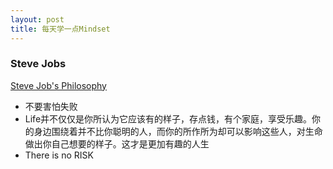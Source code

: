 ```yaml
---
layout: post
title: 每天学一点Mindset
---
```


### Steve Jobs

[Steve Job's Philosophy](https://www.youtube.com/watch?v=uwf38MVMbc8)

- 不要害怕失败
- Life并不仅仅是你所认为它应该有的样子，存点钱，有个家庭，享受乐趣。你的身边围绕着并不比你聪明的人，而你的所作所为却可以影响这些人，对生命做出你自己想要的样子。这才是更加有趣的人生
- There is no RISK



